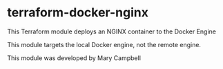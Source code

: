 # terraform-docker-nginx

This Terraform module deploys an NGINX container to the Docker Engine

This module targets the local Docker engine, not the remote engine.

This module was developed by Mary Campbell
